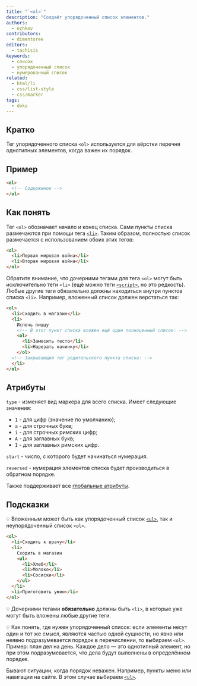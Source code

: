 ```yaml
---
title: "`<ol>`"
description: "Создаёт упорядоченный список элементов."
authors:
  - ezhkov
contributors:
  - dimentoree
editors:
  - tachisis
keywords:
  - список
  - упорядоченный список
  - нумерованный список
related:
  - html/li
  - css/list-style
  - css/marker
tags:
  - doka
---
```


## Кратко

Тег упорядоченного списка `<ol>` используется для вёрстки перечня однотипных элементов, когда важен их порядок.

## Пример

```html
<ol>
  <!-- Содержимое -->
</ol>
```

## Как понять

Тег `<ol>` обозначает начало и конец списка. Сами пункты списка размечаются при помощи тега [`<li>`](/html/li/). Таким образом, полностью список размечается с использованием обоих этих тегов:

```html
<ol>
  <li>Первая мировая война</li>
  <li>Вторая мировая война</li>
</ol>
```

Обратите внимание, что дочерними тегами для тега `<ol>` могут быть исключительно теги `<li>` (ещё можно теги [`<script>`](/html/script/), но это редкость). Любые другие теги обязательно должны находиться внутри пунктов списка `<li>`. Например, вложенный список должен верстаться так:

```html
<ol>
  <li>Сходить в магазин</li>
  <li>
    Испечь пиццу
    <!-- В этот пункт списка вложен ещё один полноценный список: -->
    <ol>
      <li>Замесить тесто</li>
      <li>Нарезать начинку</li>
    </ol>
  <!-- Закрывающий тег родительского пункта списка: -->
  </li>
</ol>
```

## Атрибуты

`type` - изменяет вид маркера для всего списка. Имеет следующие значения:

- `1` - для цифр (значение по умолчанию);
- `a` - для строчных букв;
- `i` - для строчных римских цифр;
- `A` - для заглавных букв;
- `I` - для заглавных римских цифр.

`start` - число, с которого будет начинаться нумерация.

`reversed` - нумерация элементов списка будет производиться в обратном порядке.

Также поддерживает все [глобальные атрибуты](/html/global-attrs/).

## Подсказки

💡 Вложенным может быть как упорядоченный список [`<ul>`](/html/ul/), так и неупорядоченный список `<ol>`.

```html
<ol>
  <li>Сходить к врачу</li>
  <li>
    Сходить в магазин
    <ul>
      <li>Хлеб</li>
      <li>Молоко</li>
      <li>Сосиски</li>
    </ul>
  </li>
  <li>Приготовить ужин</li>
</ol>
```

💡 Дочерними тегами **обязательно** должны быть `<li>`, в которые уже могут быть вложены любые другие теги.

💡 Как понять, где нужен упорядоченный список: если элементы несут один и тот же смысл, являются частью одной сущности, но явно или неявно подразумевается порядок в перечислении, то выбираем `<ol>`. Пример: план дел на день. Каждое дело — это однотипный элемент, но при этом подразумевается, что дела будут выполнены в определённом порядке.

Бывают ситуации, когда порядок неважен. Например, пункты меню или навигации на сайте. В этом случае выбираем [`<ul>`](/html/ul/).
